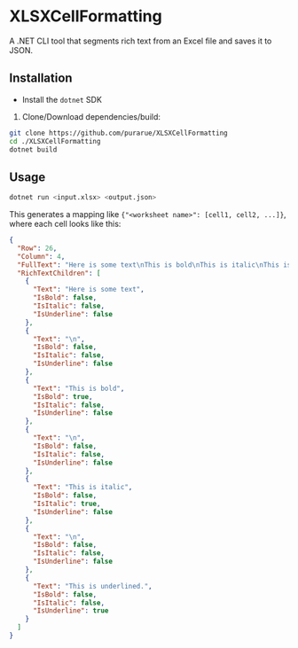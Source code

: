 # XLSXCellFormatting

A .NET CLI tool that segments rich text from an Excel file and saves it to JSON.

## Installation

- Install the `dotnet` SDK

1. Clone/Download dependencies/build:

```sh
git clone https://github.com/purarue/XLSXCellFormatting
cd ./XLSXCellFormatting
dotnet build
```

## Usage

```sh
dotnet run <input.xlsx> <output.json>
```

This generates a mapping like `{"<worksheet name>": [cell1, cell2, ...]}`, where each cell looks like this:

```json
{
  "Row": 26,
  "Column": 4,
  "FullText": "Here is some text\nThis is bold\nThis is italic\nThis is underlined.",
  "RichTextChildren": [
    {
      "Text": "Here is some text",
      "IsBold": false,
      "IsItalic": false,
      "IsUnderline": false
    },
    {
      "Text": "\n",
      "IsBold": false,
      "IsItalic": false,
      "IsUnderline": false
    },
    {
      "Text": "This is bold",
      "IsBold": true,
      "IsItalic": false,
      "IsUnderline": false
    },
    {
      "Text": "\n",
      "IsBold": false,
      "IsItalic": false,
      "IsUnderline": false
    },
    {
      "Text": "This is italic",
      "IsBold": false,
      "IsItalic": true,
      "IsUnderline": false
    },
    {
      "Text": "\n",
      "IsBold": false,
      "IsItalic": false,
      "IsUnderline": false
    },
    {
      "Text": "This is underlined.",
      "IsBold": false,
      "IsItalic": false,
      "IsUnderline": true
    }
  ]
}
```
